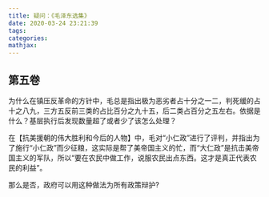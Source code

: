 ```yaml
---
title: 疑问：《毛泽东选集》
date: 2020-03-24 23:21:39
tags:
categories:
mathjax:
---
```


## 第五卷

为什么在镇压反革命的方针中，毛总是指出极为恶劣者占十分之一二，判死缓的占十之八九，三方五反前三类的占比百分之九十五，后二类占百分之五左右。依据是什么？基层执行后发现数量超了或者少了该怎么处理？



在【抗美援朝的伟大胜利和今后的人物】中，毛对“小仁政”进行了评判，并指出为了施行“小仁政”而少征粮，这实际是帮了美帝国主义的忙，而“大仁政”是抗击美帝国主义的军队，所以“要在农民中做工作，说服农民出点东西。这才是真正代表农民的利益”。

那么是否，政府可以用这种做法为所有政策辩护?